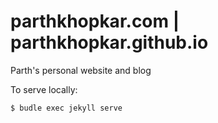 # parthkhopkar.com | parthkhopkar.github.io
Parth's personal website and blog

To serve locally:

````bash
$ budle exec jekyll serve
````